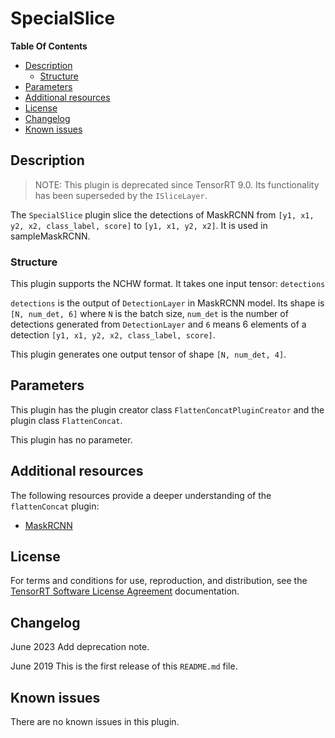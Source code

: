 # SpecialSlice 

**Table Of Contents**
- [Description](#description)
    * [Structure](#structure)
- [Parameters](#parameters)
- [Additional resources](#additional-resources)
- [License](#license)
- [Changelog](#changelog)
- [Known issues](#known-issues)

## Description

> NOTE: This plugin is deprecated since TensorRT 9.0. Its functionality has been superseded by the `ISliceLayer`.

The `SpecialSlice` plugin slice the detections of MaskRCNN from `[y1, x1, y2, x2, class_label, score]` to `[y1, x1, y2, x2]`. It is used in sampleMaskRCNN.


### Structure

This plugin supports the NCHW format. It takes one input tensor: `detections` 

`detections` is the output of `DetectionLayer` in MaskRCNN model. Its shape is `[N, num_det, 6]` where `N` is the batch size, `num_det` is the number of detections generated from `DetectionLayer` and `6` means 6 elements of a detection `[y1, x1, y2, x2, class_label, score]`.

This plugin generates one output tensor of shape `[N, num_det, 4]`. 

## Parameters

This plugin has the plugin creator class `FlattenConcatPluginCreator` and the plugin class `FlattenConcat`.

This plugin has no parameter.
  

## Additional resources

The following resources provide a deeper understanding of the `flattenConcat` plugin:

- [MaskRCNN](https://github.com/matterport/Mask_RCNN)


## License

For terms and conditions for use, reproduction, and distribution, see the [TensorRT Software License Agreement](https://docs.nvidia.com/deeplearning/sdk/tensorrt-sla/index.html) 
documentation.


## Changelog

June 2023
Add deprecation note.

June 2019
This is the first release of this `README.md` file.


## Known issues

There are no known issues in this plugin.
